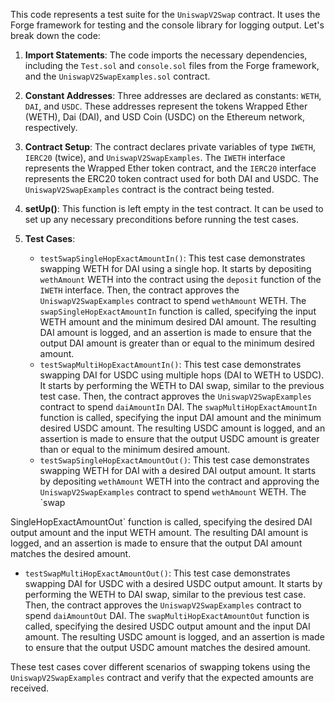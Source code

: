 

This code represents a test suite for the `UniswapV2Swap` contract. It uses the Forge framework for testing and the console library for logging output. Let's break down the code:

1. **Import Statements**: The code imports the necessary dependencies, including the `Test.sol` and `console.sol` files from the Forge framework, and the `UniswapV2SwapExamples.sol` contract.

2. **Constant Addresses**: Three addresses are declared as constants: `WETH`, `DAI`, and `USDC`. These addresses represent the tokens Wrapped Ether (WETH), Dai (DAI), and USD Coin (USDC) on the Ethereum network, respectively.

3. **Contract Setup**: The contract declares private variables of type `IWETH`, `IERC20` (twice), and `UniswapV2SwapExamples`. The `IWETH` interface represents the Wrapped Ether token contract, and the `IERC20` interface represents the ERC20 token contract used for both DAI and USDC. The `UniswapV2SwapExamples` contract is the contract being tested.

4. **setUp()**: This function is left empty in the test contract. It can be used to set up any necessary preconditions before running the test cases.

5. **Test Cases**:
   - `testSwapSingleHopExactAmountIn()`: This test case demonstrates swapping WETH for DAI using a single hop. It starts by depositing `wethAmount` WETH into the contract using the `deposit` function of the `IWETH` interface. Then, the contract approves the `UniswapV2SwapExamples` contract to spend `wethAmount` WETH. The `swapSingleHopExactAmountIn` function is called, specifying the input WETH amount and the minimum desired DAI amount. The resulting DAI amount is logged, and an assertion is made to ensure that the output DAI amount is greater than or equal to the minimum desired amount.
   - `testSwapMultiHopExactAmountIn()`: This test case demonstrates swapping DAI for USDC using multiple hops (DAI to WETH to USDC). It starts by performing the WETH to DAI swap, similar to the previous test case. Then, the contract approves the `UniswapV2SwapExamples` contract to spend `daiAmountIn` DAI. The `swapMultiHopExactAmountIn` function is called, specifying the input DAI amount and the minimum desired USDC amount. The resulting USDC amount is logged, and an assertion is made to ensure that the output USDC amount is greater than or equal to the minimum desired amount.
   - `testSwapSingleHopExactAmountOut()`: This test case demonstrates swapping WETH for DAI with a desired DAI output amount. It starts by depositing `wethAmount` WETH into the contract and approving the `UniswapV2SwapExamples` contract to spend `wethAmount` WETH. The `swap

SingleHopExactAmountOut` function is called, specifying the desired DAI output amount and the input WETH amount. The resulting DAI amount is logged, and an assertion is made to ensure that the output DAI amount matches the desired amount.
   - `testSwapMultiHopExactAmountOut()`: This test case demonstrates swapping DAI for USDC with a desired USDC output amount. It starts by performing the WETH to DAI swap, similar to the previous test case. Then, the contract approves the `UniswapV2SwapExamples` contract to spend `daiAmountOut` DAI. The `swapMultiHopExactAmountOut` function is called, specifying the desired USDC output amount and the input DAI amount. The resulting USDC amount is logged, and an assertion is made to ensure that the output USDC amount matches the desired amount.

These test cases cover different scenarios of swapping tokens using the `UniswapV2SwapExamples` contract and verify that the expected amounts are received.